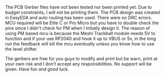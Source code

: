 The PCB Gerber files have not been tested nor been printed yet.  Due to budget constraints, I will not be printing them. The PCB design was created in EasyEDA and auto routing has been used.  There were no DRC errors. MCU required will be Elite C or Pro Micro but you have to double check the pins since I didn't check for PM when I initially design it.  The reason of using PM based mcu is because the Meshi Trackball module needs 5V to function and if your use RP2040 and hook it up to VBUS or 5v, in the long run the feedback will kill the mcu eventually unless you know how to use the level shifter. 

The gerbers are free for you guys to modify and print but be warn, print at your own risk and I don't accept any responsibilities.  No support will be given. Have fun and good luck.
